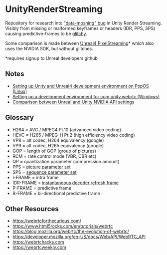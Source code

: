 # UnityRenderStreaming

Repository for research into ["data-moshing" bug](https://github.com/Unity-Technologies/com.unity.webrtc/issues/205) in Unity Render Streaming. Visibly from missing or malformed keyframes or headers (IDR, PPS, SPS) causing predictive-frames to be [glitchy](https://www.goodreads.com/quotes/649039-whatever-you-now-find-weird-ugly-uncomfortable-and-nasty-about).

Some comparison is made between [Unreal4 PixelStreaming](https://github.com/EpicGames/UnrealEngine/tree/f8f4b403eb682ffc055613c7caf9d2ba5df7f319/Engine/Plugins/Media/PixelStreaming/Source/PixelStreaming)* which also uses the NVIDIA SDK, but without glitches.

*requires signup to Unreal developers github

## Notes

* [Setting up Unity and Unreal4 development environment on PopOS (Linux)](DEV.linux.md)
* [Setting up a development environment for com.unity.webrtc (Windows)](DEV.windows.md)
* [Comparison between Unreal and Unity NVIDIA API settings](COMPARE.md)

## Glossary

* H264 = AVC / MPEG4 Pt.10 (advanced video coding)
* HEVC = H265 / MPEG-H Pt.2 (high efficiency video coding)
* VP8 = alt codec, H264 equivalency (google)
* VP9 = alt codec, H265 equivalency (google)
* GOP = length of GOP (group of pictures)
* RCM = rate control mode (VBR, CBR etc)
* QP = quantization parameter (compression amount)
* PPS = [picture parameter set](https://www.quora.com/What-are-SPS-and-PPS-in-video-codecs)
* SPS = [sequence parameter set](https://www.quora.com/What-are-SPS-and-PPS-in-video-codecs)
* I-FRAME = intra frame
* IDR-FRAME = [instantaneous decoder refresh frame](https://streaminglearningcenter.com/articles/everything-you-ever-wanted-to-know-about-idr-frames-but-were-afraid-to-ask.html)
* P-FRAME = predictive frame 
* B-FRAME = bi-directional predictive frame


## Other Resources

* https://webrtcforthecurious.com/
* https://www.html5rocks.com/en/tutorials/webrtc
* https://blog.mozilla.org/webrtc/the-evolution-of-webrtc/
* https://developer.mozilla.org/en-US/docs/Web/API/WebRTC_API
* https://webrtchacks.com
* https://webrtcweekly.com

